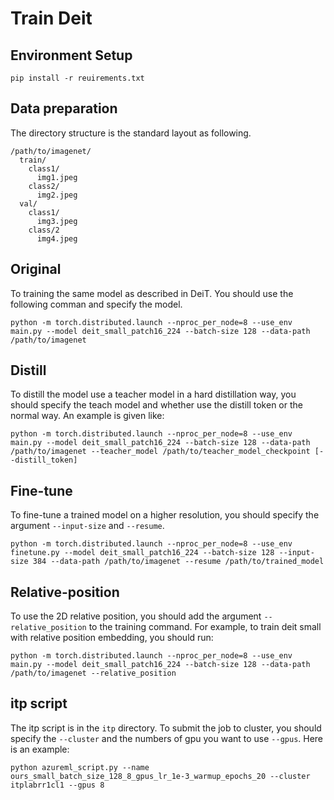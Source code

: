 
# Train Deit

## Environment Setup
```buildoutcfg
pip install -r reuirements.txt
```

## Data preparation

The directory structure is the standard layout as following.

```
/path/to/imagenet/
  train/
    class1/
      img1.jpeg
    class2/
      img2.jpeg
  val/
    class1/
      img3.jpeg
    class/2
      img4.jpeg
```


## Original

To training the same model as described in DeiT. You should use the following comman and specify the model.  
```
python -m torch.distributed.launch --nproc_per_node=8 --use_env main.py --model deit_small_patch16_224 --batch-size 128 --data-path /path/to/imagenet
```

## Distill

To distill the model use a teacher model in a hard distillation way, you should specify the teach model and whether use the distill token or the normal way. An example is given like:
```
python -m torch.distributed.launch --nproc_per_node=8 --use_env main.py --model deit_small_patch16_224 --batch-size 128 --data-path /path/to/imagenet --teacher_model /path/to/teacher_model_checkpoint [--distill_token]
```

## Fine-tune

To fine-tune a trained model on a higher resolution, you should specify the argument `--input-size` and `--resume`.
```
python -m torch.distributed.launch --nproc_per_node=8 --use_env finetune.py --model deit_small_patch16_224 --batch-size 128 --input-size 384 --data-path /path/to/imagenet --resume /path/to/trained_model
```

## Relative-position

To use the 2D relative position, you should add the argument `--relative_position` to the training command. For example, to train deit small with relative position embedding, you should run:
```
python -m torch.distributed.launch --nproc_per_node=8 --use_env main.py --model deit_small_patch16_224 --batch-size 128 --data-path /path/to/imagenet --relative_position
```
## itp script

The itp script is in the `itp` directory. To submit the job to cluster, you should specify the `--cluster` and the numbers of gpu you want to use `--gpus`. Here is an example:
```
python azureml_script.py --name ours_small_batch_size_128_8_gpus_lr_1e-3_warmup_epochs_20 --cluster itplabrr1cl1 --gpus 8
```